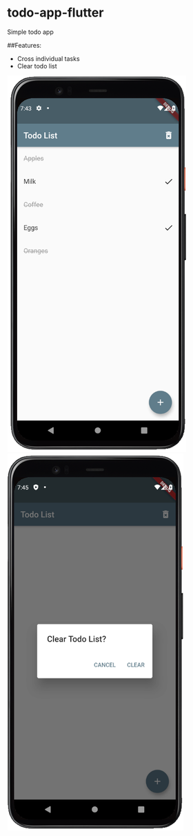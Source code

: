 # todo-app-flutter
 Simple todo app
 
 ##Features:
- Cross individual tasks
- Clear todo list

![main_page](preview1.png)
![clear_page](preview2.png)

